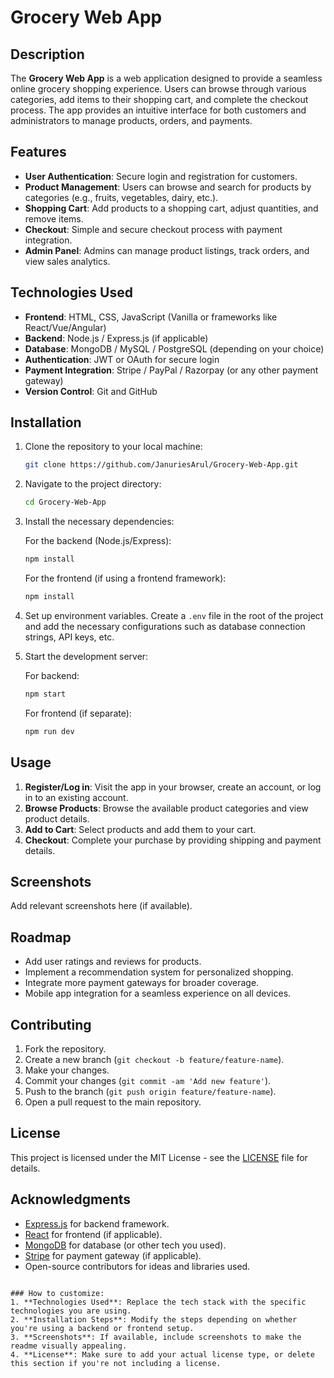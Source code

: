 # Grocery Web App

## Description

The **Grocery Web App** is a web application designed to provide a seamless online grocery shopping experience. Users can browse through various categories, add items to their shopping cart, and complete the checkout process. The app provides an intuitive interface for both customers and administrators to manage products, orders, and payments.

## Features

- **User Authentication**: Secure login and registration for customers.
- **Product Management**: Users can browse and search for products by categories (e.g., fruits, vegetables, dairy, etc.).
- **Shopping Cart**: Add products to a shopping cart, adjust quantities, and remove items.
- **Checkout**: Simple and secure checkout process with payment integration.
- **Admin Panel**: Admins can manage product listings, track orders, and view sales analytics.

## Technologies Used

- **Frontend**: HTML, CSS, JavaScript (Vanilla or frameworks like React/Vue/Angular)
- **Backend**: Node.js / Express.js (if applicable)
- **Database**: MongoDB / MySQL / PostgreSQL (depending on your choice)
- **Authentication**: JWT or OAuth for secure login
- **Payment Integration**: Stripe / PayPal / Razorpay (or any other payment gateway)
- **Version Control**: Git and GitHub

## Installation

1. Clone the repository to your local machine:

   ```bash
   git clone https://github.com/JanuriesArul/Grocery-Web-App.git
   ```

2. Navigate to the project directory:

   ```bash
   cd Grocery-Web-App
   ```

3. Install the necessary dependencies:

   For the backend (Node.js/Express):
   ```bash
   npm install
   ```

   For the frontend (if using a frontend framework):
   ```bash
   npm install
   ```

4. Set up environment variables. Create a `.env` file in the root of the project and add the necessary configurations such as database connection strings, API keys, etc.

5. Start the development server:

   For backend:
   ```bash
   npm start
   ```

   For frontend (if separate):
   ```bash
   npm run dev
   ```

## Usage

1. **Register/Log in**: Visit the app in your browser, create an account, or log in to an existing account.
2. **Browse Products**: Browse the available product categories and view product details.
3. **Add to Cart**: Select products and add them to your cart.
4. **Checkout**: Complete your purchase by providing shipping and payment details.

## Screenshots

Add relevant screenshots here (if available).

## Roadmap

- Add user ratings and reviews for products.
- Implement a recommendation system for personalized shopping.
- Integrate more payment gateways for broader coverage.
- Mobile app integration for a seamless experience on all devices.

## Contributing

1. Fork the repository.
2. Create a new branch (`git checkout -b feature/feature-name`).
3. Make your changes.
4. Commit your changes (`git commit -am 'Add new feature'`).
5. Push to the branch (`git push origin feature/feature-name`).
6. Open a pull request to the main repository.

## License

This project is licensed under the MIT License - see the [LICENSE](LICENSE) file for details.

## Acknowledgments

- [Express.js](https://expressjs.com/) for backend framework.
- [React](https://reactjs.org/) for frontend (if applicable).
- [MongoDB](https://www.mongodb.com/) for database (or other tech you used).
- [Stripe](https://stripe.com/) for payment gateway (if applicable).
- Open-source contributors for ideas and libraries used.
```

### How to customize:
1. **Technologies Used**: Replace the tech stack with the specific technologies you are using.
2. **Installation Steps**: Modify the steps depending on whether you're using a backend or frontend setup.
3. **Screenshots**: If available, include screenshots to make the readme visually appealing.
4. **License**: Make sure to add your actual license type, or delete this section if you're not including a license.
